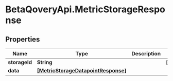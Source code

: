 # BetaQoveryApi.MetricStorageResponse

## Properties

Name | Type | Description | Notes
------------ | ------------- | ------------- | -------------
**storageId** | **String** |  | [optional] 
**data** | [**[MetricStorageDatapointResponse]**](MetricStorageDatapointResponse.md) |  | 


